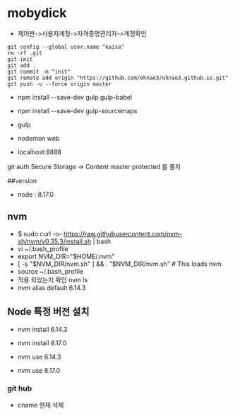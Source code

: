 # mobydick

- 제어판->사용자계정->자격증명관리자->계정확인

```
git config --global user.name "kaisa"
rm -rf .git
git init
git add .
git commit -m "init"
git remote add origin "https://github.com/ohnae3/ohnae3.github.io.git"
git push -u --force origin master
```

- npm install --save-dev gulp gulp-babel
- npm install --save-dev gulp-sourcemaps


- gulp
- nodemon web
- localhost:8888

git auth
Secure Storage -> Content
master protected 를 풀자

##version
- node : 8.17.0

## nvm
- $ sudo curl -o- https://raw.githubusercontent.com/nvm-sh/nvm/v0.35.3/install.sh | bash
- vi ~/.bash_profile
- export NVM_DIR="$HOME/.nvm"
- [ -s "$NVM_DIR/nvm.sh" ] && . "$NVM_DIR/nvm.sh" # This loads nvm
- source ~/.bash_profile
- 적용 되었는지 확인 nvm ls
- nvm alias default 6.14.3

## Node 특정 버전 설치
- nvm install 6.14.3
- nvm install 8.17.0

- nvm use 6.14.3
- nvm use 8.17.0


### git hub
- cname 현재 삭제 
